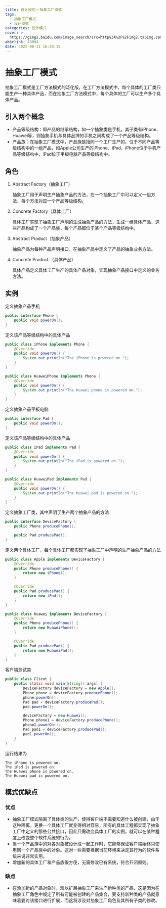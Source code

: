 ```yaml
---
title: 设计模式——抽象工厂模式
tags:
  - 抽象工厂模式
  - 设计模式
categories: 设计模式
cover: >-
  https://gimg2.baidu.com/image_search/src=http%3A%2F%2Fimg2.tapimg.com%2Fbbcode%2Fimages%2Fe08f79896ba17615e99fa4e2e81a54a4.jpg&refer=http%3A%2F%2Fimg2.tapimg.com&app=2002&size=f9999,10000&q=a80&n=0&g=0n&fmt=auto?sec=1658392935&t=e4979b30067ba9c5e38d2574fff9fce1
abbrlink: 43994
date: 2022-06-21 16:40:15
---
```


# 抽象工厂模式

抽象工厂模式是工厂方法模式的泛化版，在工厂方法模式中，每个具体的工厂类只能生产一种具体产品，而在抽象工厂方法模式中，每个具体的工厂可以生产多个具体产品。

## 引入两个概念

- 产品等级结构：即产品的继承结构，如一个抽象类是手机，其子类有iPhone、Huawei等，则抽象手机与具体品牌的手机之间构成了一个产品等级结构。
- 产品族：在抽象工厂模式中，产品族是指同一个工厂生产的，位于不同产品等级结构中的一组产品，如Apple公司生产的iPhone、iPad，iPhone位于手机产品等级结构中，iPad位于平板电脑产品等级结构中。

## 角色

1. Abstract Factory（抽象工厂）

   抽象工厂用于声明生产抽象产品的方法，在一个抽象工厂中可以定义一组方法，每个方法对应一个产品等级结构。

2. Concrete Factory（具体工厂）

   具体工厂实现了抽象工厂声明的生成抽象产品的方法，生成一组具体产品，这些产品构成了一个产品族，每个产品都位于某个产品等级结构中。

3. Abstract Product（抽象产品）

   抽象产品为每种产品声明接口，在抽象产品中定义了产品的抽象业务方法。

4. Concrete Product （具体产品）

   具体产品定义具体工厂生产的具体产品对象，实现抽象产品接口中定义的业务方法。

## 实例

定义抽象产品手机

```java
public interface Phone {
    public void powerOn();
}
```

定义该产品等级结构中的具体产品

```java
public class iPhone implements Phone {
    @Override
    public void powerOn() {
        System.out.println("The iPhone is powered on.");
    }
}
```

```java
public class HuaweiPhone implements Phone {
    @Override
    public void powerOn() {
        System.out.println("The Huawei phone is powered on.");
    }
}
```

定义抽象产品平板电脑

```java
public interface Pad {
    public void powerOn();
}
```

定义该产品等级结构中的具体产品

```java
public class iPad implements Pad {
    @Override
    public void powerOn() {
        System.out.println("The iPad is powered on.");
    }
}
```

```java
public class HuaweiPad implements Pad {
    @Override
    public void powerOn() {
        System.out.println("The Huawei pad is powered on.");
    }
}
```

定义抽象工厂类，其中声明了生产两个抽象产品的方法

```java
public interface DeviceFactory {
    public Phone producePhone();

    public Pad producePad();
}
```

定义两个具体工厂，每个具体工厂都实现了抽象工厂中声明的生产抽象产品的方法

```java
public class Apple implements DeviceFactory {
    @Override
    public Phone producePhone() {
        return new iPhone();
    }

    @Override
    public Pad producePad() {
        return new iPad();
    }
}
```

```java
public class Huawei implements DeviceFactory {
    @Override
    public Phone producePhone() {
        return new HuaweiPhone();
    }

    @Override
    public Pad producePad() {
        return new HuaweiPad();
    }
}
```

客户端测试类

```java
public class Client {
    public static void main(String[] args) {
        DeviceFactory deviceFactory = new Apple();
        Phone phone = deviceFactory.producePhone();
        phone.powerOn();
        Pad pad = deviceFactory.producePad();
        pad.powerOn();

        deviceFactory = new Huawei();
        Phone phone1 = deviceFactory.producePhone();
        phone1.powerOn();
        Pad pad1 = deviceFactory.producePad();
        pad1.powerOn();
    }
}
```

运行结果为

```
The iPhone is powered on.
The iPad is powered on.
The Huawei phone is powered on.
The Huawei pad is powered on.
```

## 模式优缺点

### 优点

- 抽象工厂模式隔离了具体类的生产，使得客户端不需要知道什么被创建，由于这种隔离，更换一个具体工厂就变得相对容易，所有的具体工程都实现了抽象工厂中定义的那些公共接口，因此只需改变具体工厂的实例，就可以在某种程度上改变整个软件系统的行为。
- 当一个产品族中的对各对象被设计成一起工作时，它能够保证客户端始终只使用同一个产品族中的对象。这对一些需要根据当前环境来决定其行为的软件系统来说非常实用。
- 增加新的具体工厂和产品族很方便，无需修改已有系统，符合开闭原则。

### 缺点

- 在添加新的产品对象时，难以扩展抽象工厂来生产新种类的产品，这是因为在抽象工厂角色中规定了所有可能被创建的产品集合，要支持新种类的产品就意味着要对该接口进行扩展，而这将涉及对抽象工厂角色及其所有子类的修改。

